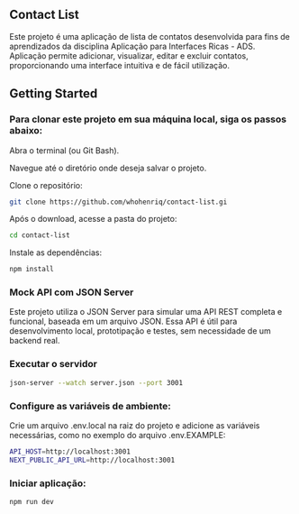 ## Contact List

Este projeto é uma aplicação de lista de contatos desenvolvida para fins de aprendizados da disciplina Aplicação para Interfaces Ricas - ADS. Aplicação permite adicionar, visualizar, editar e excluir contatos, proporcionando uma interface intuitiva e de fácil utilização.

## Getting Started

### Para clonar este projeto em sua máquina local, siga os passos abaixo:

Abra o terminal (ou Git Bash).

Navegue até o diretório onde deseja salvar o projeto.

Clone o repositório:

```bash
git clone https://github.com/whohenriq/contact-list.gi

```

Após o download, acesse a pasta do projeto:

```bash
cd contact-list
```

Instale as dependências:

```bash
npm install
```

### Mock API com JSON Server

Este projeto utiliza o JSON Server para simular uma API REST completa e funcional, baseada em um arquivo JSON. Essa API é útil para desenvolvimento local, prototipação e testes, sem necessidade de um backend real.

### Executar o servidor

```bash
json-server --watch server.json --port 3001
```

### Configure as variáveis de ambiente:

Crie um arquivo .env.local na raiz do projeto e adicione as variáveis necessárias, como no exemplo do arquivo .env.EXAMPLE:

```bash
API_HOST=http://localhost:3001
NEXT_PUBLIC_API_URL=http://localhost:3001
```

### Iniciar aplicação:

```bash
npm run dev
```
